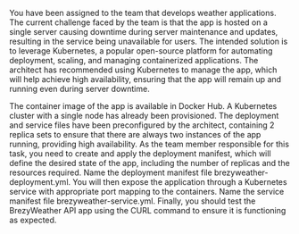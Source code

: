 You have been assigned to the team that develops weather applications. The current challenge faced by the team is that the app is hosted on a single server causing downtime during server maintenance and updates, resulting in the service being unavailable for users. The intended solution is to leverage Kubernetes, a popular open-source platform for automating deployment, scaling, and managing containerized applications. The architect has recommended using Kubernetes to manage the app, which will help achieve high availability, ensuring that the app will remain up and running even during server downtime.

The container image of the app is available in Docker Hub. A Kubernetes cluster with a single node has already been provisioned. The deployment and service files have been preconfigured by the architect, containing 2 replica sets to ensure that there are always two instances of the app running, providing high availability. As the team member responsible for this task, you need to create and apply the deployment manifest, which will define the desired state of the app, including the number of replicas and the resources required. Name the deployment manifest file brezyweather-deployment.yml. You will then expose the application through a Kubernetes service with appropriate port mapping to the containers. Name the service manifest file brezyweather-service.yml. Finally, you should test the BrezyWeather API app using the CURL command to ensure it is functioning as expected.